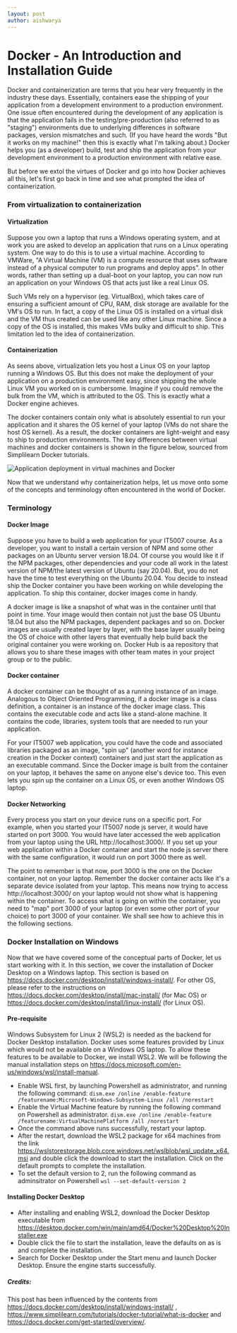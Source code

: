 ```yaml
---
layout: post
author: aishwarya
---
```


# Docker - An Introduction and Installation Guide

Docker and containerization are terms that you hear very frequently in the industry these days. Essentially, containers ease the shipping of your application from a development environment to a production environment. One issue often encountered during the development of any application is that the application fails in the testing/pre-production (also referred to as "staging") environments due to underlying differences in software packages, version mismatches and such. (If you have heard the words "But it works on my machine!" then this is exactly what I'm talking about.) Docker helps you (as a developer) build, test and ship the application from your development environment to a production environment with relative ease.

But before we extol the virtues of Docker and go into how Docker achieves all this, let's first go back in time and see what prompted the idea of containerization.

### From virtualization to containerization

#### Virtualization

Suppose you own a laptop that runs a Windows operating system, and at work you are asked to develop an application that runs on a Linux operating system. One way to do this is to use a virtual machine. According to VMWare, "A Virtual Machine (VM) is a compute resource that uses software instead of a physical computer to run programs and deploy apps". In other words, rather than setting up a dual-boot on your laptop, you can now run an application on your Windows OS that acts just like a real Linux OS.

Such VMs rely on a hypervisor (eg. VirtualBox), which takes care of ensuring a sufficient amount of CPU, RAM, disk storage are available for the VM's OS to run. In fact, a copy of the Linux OS is installed on a virtual disk and the VM thus created can be used like any other Linux machine. Since a copy of the OS is installed, this makes VMs bulky and difficult to ship. This limitation led to the idea of containerization.

#### Containerization

As seens above, virtualization lets you host a Linux OS on your laptop running a Windows OS. But this does not make the deployment of your application on a production environment easy, since shipping the whole Linux VM you worked on is cumbersome. Imagine if you could remove the bulk from the VM, which is attributed to the OS. This is exactly what a Docker engine achieves.

The docker containers contain only what is absolutely essential to run your application and it shares the OS kernel of your laptop (VMs do not share the host OS kernel). As a result, the docker containers are light-weight and easy to ship to production environments. The key differences between virtual machines and docker containers is shown in the figure below, sourced from Simplilearn Docker tutorials.

![Application deployment in virtual machines and Docker](https://www.simplilearn.com/ice9/free_resources_article_thumb/docker-vm.JPG)


Now that we understand why containerization helps, let us move onto some of the concepts and terminology often encountered in the world of Docker.

### Terminology

#### Docker Image
Suppose you have to build a web application for your IT5007 course. As a developer, you want to install a certain version of NPM and some other packages on an Ubuntu server version 18.04. Of course you would like it if the NPM packages, other dependencies and your code all work in the latest version of NPM/the latest version of Ubuntu (say 20.04). But, you do not have the time to test everything on the Ubuntu 20.04. You decide to instead ship the Docker container you have been working on while developing the application. To ship this container, docker images come in handy.

A docker image is like a snapshot of what was in the container until that point in time. Your image would then contain not just the base OS Ubuntu 18.04 but also the NPM packages, dependent packages and so on. Docker images are usually created layer by layer, with the base layer usually being the OS of choice with other layers that eventually help build back the original container you were working on. Docker Hub is aa repository that allows you to share these images with other team mates in your project group or to the public.

#### Docker container
A docker container can be thought of as a running instance of an image. Analogous to Object Oriented Programming, if a docker image is a class definition, a container is an instance of the docker image class. This contains the executable code and acts like a stand-alone machine. It contains the code, libraries, system tools that are needed to run your application.

For your IT5007 web application, you could have the code and associated libraries packaged as an image, "spin up" (another word for instance creation in the Docker context) containers and just start the application as an executable command. Since the Docker image is built from the container on your laptop, it behaves the same on anyone else's device too. This even lets you spin up the container on a Linux OS, or even another Windows OS laptop.

#### Docker Networking
Every process you start on your device runs on a specific port. For example, when you started your IT5007 node js server, it would have started on port 3000. You would have later accessed the web application from your laptop using the URL http://localhost:3000/. If you set up your web application within a Docker container and start the node js server there with the same configuration, it would run on port 3000 there as well.

The point to remember is that now, port 3000 is the one on the Docker container, not on your laptop. Remember the docker container acts like it's a separate device isolated from your laptop. This means now trying to access http://localhost:3000/ on your laptop  would not show what is happening within the container. To access what is going on within the container, you need to "map" port 3000 of your laptop (or even some other port of your choice) to port 3000 of your container. We shall see how to achieve this in the following sections.

### Docker Installation on Windows
Now that we have covered some of the conceptual parts of Docker, let us start working with it. In this section, we cover the installation of Docker Desktop on a Windows laptop. This section is based on https://docs.docker.com/desktop/install/windows-install/. For other OS, please refer to the instructions on https://docs.docker.com/desktop/install/mac-install/ (for Mac OS) or https://docs.docker.com/desktop/install/linux-install/ (for Linux OS).

#### Pre-requisite
Windows Subsystem for Linux 2 (WSL2) is needed as the backend for Docker Desktop installation. Docker uses some features provided by Linux which would not be available on a Windows OS laptop. To allow these features to be available to Docker, we install WSL2.
We will be following the manual installation steps on https://docs.microsoft.com/en-us/windows/wsl/install-manual.

- Enable WSL first, by launching Powershell as administrator, and running the following command:
```dism.exe /online /enable-feature /featurename:Microsoft-Windows-Subsystem-Linux /all /norestart```
- Enable the Virtual Machine feature by running the following command on Powershell as administrator.
```dism.exe /online /enable-feature /featurename:VirtualMachinePlatform /all /norestart```
- Once the command above runs successfully, restart your laptop.
- After the restart, download the WSL2 package for x64 machines from the link https://wslstorestorage.blob.core.windows.net/wslblob/wsl_update_x64.msi and double click the download to start the installation. Click on the default prompts to complete the installation.
- To set the default version to 2, run the following command as adminsitrator on Powershell
```wsl --set-default-version 2```

#### Installing Docker Desktop
- After installing and enabling WSL2, download the Docker Desktop executable from https://desktop.docker.com/win/main/amd64/Docker%20Desktop%20Installer.exe
- Double click the file to start the installation, leave the defaults on as is and complete the installation.
- Search for Docker Desktop under the Start menu and launch Docker Desktop. Ensure the engine starts successfully.


##### Credits:
This post has been influenced by the contents from https://docs.docker.com/desktop/install/windows-install/ , https://www.simplilearn.com/tutorials/docker-tutorial/what-is-docker and https://docs.docker.com/get-started/overview/.

